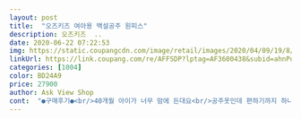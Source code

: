 ```yaml
---
layout: post 
title:  "오즈키즈 여아용 백설공주 원피스" 
description: 오즈키즈  ..
date: 2020-06-22 07:22:53 
img: https://static.coupangcdn.com/image/retail/images/2020/04/09/19/8/1d62bade-ce89-47d3-b1b6-3973f9806196.jpg 
linkUrl: https://link.coupang.com/re/AFFSDP?lptag=AF3600438&subid=ahnPublicAsk&pageKey=1460253444&itemId=2512483195&vendorItemId=70505510501&traceid=V0-113-fae033b322e15700 
categories: [1004] 
color: BD24A9 
price: 27900 
author: Ask View Shop 
cont:  "●구매후기●<br/>40개월 아이가 너무 맘에 든대요<br/>공주옷인데 편하기까지 하니 너무 좋네요^^<br/>그것만 빼면 너무좋아요.<br/><br/>그리고 허리에 있는 리본을 계속 만지면서 느낌이 좋다고<br/>근데 하루만에 앞에 리본에달린 스팽글이 달려있는 실이풀려서 가운데가 다 떨어졌어요ㅠㅠ<br/>면으로 되어있어서 땀흡수도 잘되고 우선 아이가 편하게<br/>사진찍으면 아이를 더 이쁘게 만들어줘요^^<br/>아이가 자기 백설공주라며 너무 좋아해요<br/>유치원에도 입고다닐수있는 간단한 드레스사려고 샀어요.<br/><br/>이쁘고 넘 귀여워요.<br/><br/>입고 입어도 예쁠것같아요 할로윈때도 좋구요<br/>입을수 있어서 더 좋아요 색감도 진해서 그냥도 이쁘지만<br/>치마가 레이스아닌 면으로 되서 너무좋구요.<br/><br/>품도 넉넉하고 길이감도 있고 봄가을에는 안에 얇은 긴팔티<br/>하네요ㅎㅎ 예쁜공주옷 활동성까지 있으니 자주 입힐것같아요^^<br/>" 
---
```

